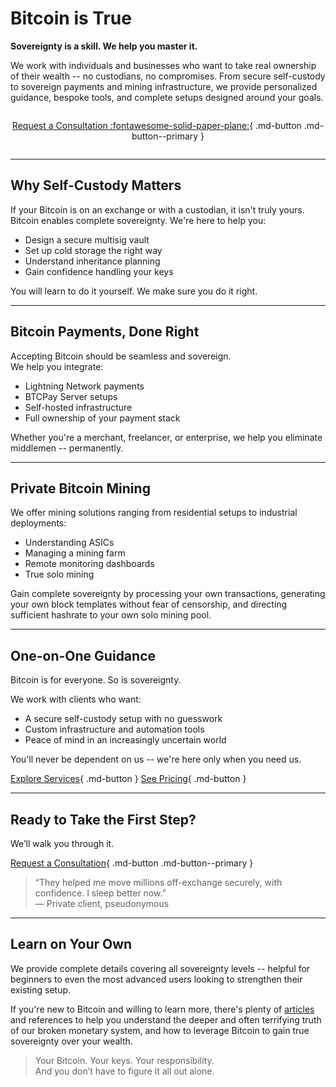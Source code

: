 # Bitcoin is True


<!--
Lord Jesus Christ, Son of the Living God
Have mercy on me
a sinner
-->


**Sovereignty is a skill. We help you master it.**

We work with individuals and businesses who want to take real ownership of their wealth -- no custodians, no compromises. From secure self-custody to sovereign payments and mining infrastructure, we provide personalized guidance, bespoke tools, and complete setups designed around your goals.

<div style="text-align: center; margin: 2em 0;">
    
[Request a Consultation :fontawesome-solid-paper-plane:](about/contact.md){ .md-button .md-button--primary }

</div>




---

## Why Self-Custody Matters

If your Bitcoin is on an exchange or with a custodian, it isn't truly yours. 
Bitcoin enables complete sovereignty.
We're here to help you:

- Design a secure multisig vault
- Set up cold storage the right way
- Understand inheritance planning
- Gain confidence handling your keys

You will learn to do it yourself. We make sure you do it right.




---

## Bitcoin Payments, Done Right

Accepting Bitcoin should be seamless and sovereign.  
We help you integrate:

- Lightning Network payments
- BTCPay Server setups
- Self-hosted infrastructure
- Full ownership of your payment stack

Whether you're a merchant, freelancer, or enterprise, we help you eliminate middlemen -- permanently.




---

## Private Bitcoin Mining

We offer mining solutions ranging from residential setups to industrial deployments:

- Understanding ASICs
- Managing a mining farm
- Remote monitoring dashboards
- True solo mining

Gain complete sovereignty by processing your own transactions, generating your own block templates without fear of censorship, and directing sufficient hashrate to your own solo mining pool.




---

## One-on-One Guidance

Bitcoin is for everyone. So is sovereignty.

We work with clients who want:

- A secure self-custody setup with no guesswork
- Custom infrastructure and automation tools
- Peace of mind in an increasingly uncertain world

You'll never be dependent on us -- we're here only when you need us.

[Explore Services](services.md){ .md-button }
[See Pricing](prices.md){ .md-button }




---

## Ready to Take the First Step?

We’ll walk you through it.

[Request a Consultation](about/contact.md){ .md-button .md-button--primary }

> “They helped me move millions off-exchange securely, with confidence. I sleep better now.”  
> — Private client, pseudonymous




---

## Learn on Your Own

We provide complete details covering all sovereignty levels -- helpful for beginners to even the most advanced users looking to strengthen their existing setup.

If you're new to Bitcoin and willing to learn more, there's plenty of [articles](/articles/index.md) and references to help you understand the deeper and often terrifying truth of our broken monetary system, and how to leverage Bitcoin to gain true sovereignty over your wealth.

> Your Bitcoin. Your keys. Your responsibility.  
> And you don’t have to figure it all out alone.




